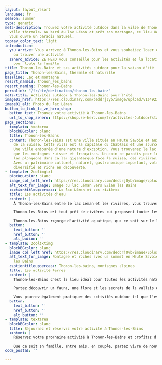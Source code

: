 ```yaml
---
layout: layout_resort
language: fr
season: summer
type: generic
meta-description: Trouvez votre activité outdoor dans la ville de Thonon-les-Bains,
  ville thermale. Au bord du lac Léman et prêt des montagne, ce lieu Haut-Savoyard
  vous ouvre un paradis naturel.
topnav_color_text: light
introduction:
  you_arrive: Vous arrivez à Thonon-les-Bains et vous souhaitez louer du matériel
    ou trouver une activité
  zehero_advice: ZE HERO vous conseille pour les activités et la location des équipements
    pour toute la famille
title: Thonon-les-Bains et ses activités outdoor pour la saison d'été
page_title: Thonon-les-Bains, thermale et naturelle
baseline: Lac et montagne
resort_nameid: thonon_les_bains
resort_naming: Thonon-les-Bains
permalink: "/fr/ete/destination/thonon-les-bains"
meta-title: Activités outdoor à Thonon-les-Bains pour l'été
image01_href: https://res.cloudinary.com/deddrj0yb/image/upload/v1649230728/website/resorts/Thonon-les-bains/danijel-dzankic-GT6k4-YIV3o-unsplash.jpg
image01_alt: Photo du lac Léman
button_to_link_to_ze_hero_shop:
  button_text: Trouvez votre activité à Thonon-les-Bains
  url_to_shop_zehero: https://shop.ze-hero.com/fr/activites-Outdoor?station=Thonon+les+Bains&calessonstype=all&catypegenderlistsummer=all&calessonsactivitytype=all&start-date=
page_sections:
- template: textarea
  blockBGcolor: blanc
  title: Thonon-les-Bains
  content: Thonon-les-Bains est une ville située en Haute Savoie et aux frontières
    de la Suisse. Cette ville est la capitale du Chablais et une source d'eau minérale.
    Une ville entourée d'une nature d'exception. Vous trouverez le lac Léman ainsi
    que les montagnes suisses et françaises. Un coin de paradis pour les balades alpines,
    les plongeons dans ce lac gigantesque face la suisse, des rivières, des prairies.
    Avec un patrimoine culturel, naturel, gastronomique important, votre séjour sera
    diversifié et riche en découverte.
- template: 2colimgtxt
  blockBGcolor: blanc
  image_col_left_href: https://res.cloudinary.com/deddrj0yb/image/upload/v1649230744/website/resorts/Thonon-les-bains/blanche-peulot-rCQxee1eXso-unsplash.jpg
  alt_text_for_image: Image du lac Léman vers Evian les Bains
  captiontitleuppercase: Le lac Léman et ses rivières
  title: Les activités d'eau
  content: |-
    À Thonon-les-Bains entre le lac Léman et les rivières, vous trouverez un choix varié d'activité d'eau. En effet, vous trouverez déjà de nombreuses activités au bord du lac. Vous pourrez alors louer un paddle et vous promener sur les bords du lac Léman. Vous pourrez également pratiquer la planche à voile, la voile. Naviguez sur l'eau dans un environnement unique et vous découvrirez les bords du lac Français et les paysages Suisse en face de vous.

    Thonon-les-Bains est tout prêt de rivières qui proposent toutes les activités d'eau vive. Vous pourrez alors découvrir les joies des sports de sensation au cœur des rivières des montagnes. Des sports aux sensations fortes dans des cadres uniques et parmi les plus beaux de France. Différentes structures dont 7 Aventures vous proposent alors les activités comme le canyoning, le rafting, l'hydrospeed et le canoë-kayak. Vous pourrez alors naviguer dans la Dranse en rafting, l'hydrospeed et en kayak, en découvrant une rivière puissante et magnifique. Le canyoning va se pratiquer également dans la Dranse mais vous trouverez d'autre canyon comme celui d'Angon, de Nyon.

    Thonon-les-Bains regorge d'activité aquatique, que ce soit sur le lac ou en rivière, vous aurez le choix. Des activités pour tous, aux sensations fortes dans un environnement riche et unique.
  button:
    text_button: ''
    href_button: ''
    alt_button: ''
- template: 2coltxtimg
  blockBGcolor: blanc
  image_col_left_href: https://res.cloudinary.com/deddrj0yb/image/upload/v1649230772/website/resorts/Thonon-les-bains/yannick-van-houtven-YGYT4_SFUUk-unsplash.jpg
  alt_text_for_image: Montagne et roches avec un sommet en Haute Savoie vers Thonon
    les Bains
  captiontitleuppercase: Thonon-les-bains, montagnes alpines
  title: Les activité terres
  content: |-
    Thonon-les-Bains c'est le lieu idéal pour toutes les activités naturelles et de terre. Vous pourrez alors trouver de nombreuses randonnées pédestres. Entouré de montagne, prêt des stations de Chatel, d'Avoriaz, de Morzine, d'Abondance et St Jean D'Aulps, le nombre de balades alpines sera énorme. Découvrez un paysage unique au patrimoine riche et naturel. Accompagné d'un guide, découvrez le massif du Chablais, les balcons du Lac Léman. Vous pourrez avoir une vue sur le Mont Blanc et une vue sur le lac Léman. Partez au cœur de u massif des Portes du Soleil. Les amoureux de la natures et les randonneurs seront au paradis. Pour tous les amateurs de trail, c'est aussi le lieux idéale pour fouler les sentiers.

    Partez découvrir un faune, une flore et les secrets de la vallais du Chablais.

    Vous pourrez également pratiquer des activités outdoor tel que l'escalade et le parapente. Le VTT sera également une activité idéale pour découvrir l'environnement dans les vallées de l'Abondance et de l'Aulps. Vous pourrez aussi partir rouler sur les terres des Portes du soleil. Les stations comme Avoriaz, Samoens seront des lieux parfaits pour la pratique du VTT.
  button:
    text_button: ''
    href_button: ''
    alt_button: ''
- template: textarea
  blockBGcolor: blanc
  title: Séjournez et réservez votre activité à Thonon-les-Bains
  content: |-
    Réservez votre prochaine activité à Thonon-les-Bains et profitez d'un séjour au cœur d'un environnement riche et préservé. Entre lac et montagne, richesse des terres, patrimoine et une nature d'exception, vous trouverez toutes les activités outdoor pour des moments riches en émotions.

    Que ce soit en famille, entre amis, en couple, partez vivre de nouvelles expériences.
code_postal: ''

---
```


